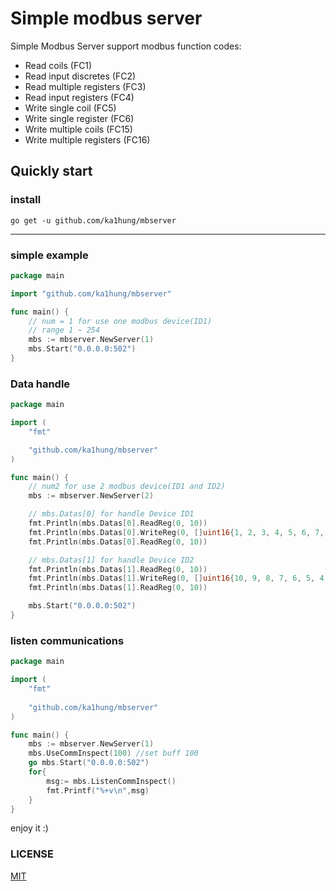 # Simple modbus server

Simple Modbus Server support modbus function codes: 
 + Read coils (FC1) 
 + Read input discretes (FC2) 
 + Read multiple registers (FC3) 
 + Read input registers (FC4) 
 + Write single coil (FC5) 
 + Write single register (FC6)
 + Write multiple coils (FC15)  
 + Write multiple registers (FC16)

## Quickly start

### install

    go get -u github.com/ka1hung/mbserver

***

### simple example
```go
package main

import "github.com/ka1hung/mbserver"

func main() {
    // num = 1 for use one modbus device(ID1)
    // range 1 ~ 254
    mbs := mbserver.NewServer(1)
    mbs.Start("0.0.0.0:502")
}
```

### Data handle
```go
package main

import (
    "fmt"

    "github.com/ka1hung/mbserver"
)

func main() {
    // num2 for use 2 modbus device(ID1 and ID2)
    mbs := mbserver.NewServer(2)

    // mbs.Datas[0] for handle Device ID1
    fmt.Println(mbs.Datas[0].ReadReg(0, 10))
    fmt.Println(mbs.Datas[0].WriteReg(0, []uint16{1, 2, 3, 4, 5, 6, 7, 8, 9, 10}))
    fmt.Println(mbs.Datas[0].ReadReg(0, 10))

    // mbs.Datas[1] for handle Device ID2
    fmt.Println(mbs.Datas[1].ReadReg(0, 10))
    fmt.Println(mbs.Datas[1].WriteReg(0, []uint16{10, 9, 8, 7, 6, 5, 4, 3, 2, 1}))
    fmt.Println(mbs.Datas[1].ReadReg(0, 10))

    mbs.Start("0.0.0.0:502")
}
```

### listen communications
```go
package main

import (
    "fmt"
    
    "github.com/ka1hung/mbserver"
)

func main() {     
    mbs := mbserver.NewServer(1)
    mbs.UseCommInspect(100) //set buff 100
    go mbs.Start("0.0.0.0:502")
    for{
        msg:= mbs.ListenCommInspect()
        fmt.Printf("%+v\n",msg)
    }
}
```
enjoy it :)

### LICENSE
[MIT](https://github.com/ka1hung/mbserver/blob/master/LICENSE)
